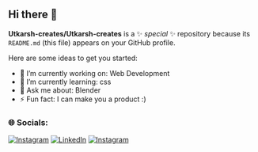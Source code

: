 ## Hi there 👋


**Utkarsh-creates/Utkarsh-creates** is a ✨ _special_ ✨ repository because its `README.md` (this file) appears on your GitHub profile.

Here are some ideas to get you started:

- 🔭 I’m currently working on: Web Development
- 🌱 I’m currently learning: css
- 💬 Ask me about: Blender
- ⚡ Fun fact: I can make you a product :)
### 🌐 Socials:
[![Instagram](https://img.shields.io/badge/Instagram-%23E4405F.svg?style=for-the-badge&logo=Instagram&logoColor=white)](https://instagram.com/theutkarsh_mishra) 
[![LinkedIn](https://img.shields.io/badge/LinkedIn-%230077B5.svg?style=for-the-badge&logo=linkedin&logoColor=white)](https://www.linkedin.com/in/utkarsh-mishra-0a31b0229?utm_source=share&utm_campaign=share_via&utm_content=profile&utm_medium=android_app ) 
[![Instagram](https://img.shields.io/badge/Instagram-%23E4405F.svg?style=for-the-badge&logo=Instagram&logoColor=white)](https://instagram.com/thepolygonic) 
